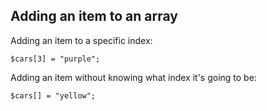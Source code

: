 ## Adding an item to an array

Adding an item to a specific index:

	$cars[3] = "purple";

Adding an item without knowing what index it's going to be:

	$cars[] = "yellow";